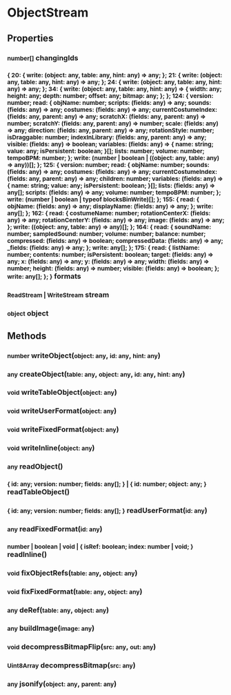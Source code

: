 # ObjectStream

## Properties
### <small>number[]</small> changingIds
### <small>\{ 20: \{ write: (object: any, table: any, hint: any) => any; }; 21: \{ write: (object: any, table: any, hint: any) => any; }; 24: \{ write: (object: any, table: any, hint: any) => any; }; 34: \{ write: (object: any, table: any, hint: any) => \{ width: any; height: any; depth: number; offset: any; bitmap: any; }; }; 124: \{ version: number; read: \{ objName: number; scripts: (fields: any) => any; sounds: (fields: any) => any; costumes: (fields: any) => any; currentCostumeIndex: (fields: any, parent: any) => any; scratchX: (fields: any, parent: any) => number; scratchY: (fields: any, parent: any) => number; scale: (fields: any) => any; direction: (fields: any, parent: any) => any; rotationStyle: number; isDraggable: number; indexInLibrary: (fields: any, parent: any) => any; visible: (fields: any) => boolean; variables: (fields: any) => \{ name: string; value: any; isPersistent: boolean; }[]; lists: number; volume: number; tempoBPM: number; }; write: (number | boolean | ((object: any, table: any) => any))[]; }; 125: \{ version: number; read: \{ objName: number; sounds: (fields: any) => any; costumes: (fields: any) => any; currentCostumeIndex: (fields: any, parent: any) => any; children: number; variables: (fields: any) => \{ name: string; value: any; isPersistent: boolean; }[]; lists: (fields: any) => any[]; scripts: (fields: any) => any; volume: number; tempoBPM: number; }; write: (number | boolean | typeof blocksBinWrite)[]; }; 155: \{ read: \{ objName: (fields: any) => any; displayName: (fields: any) => any; }; write: any[]; }; 162: \{ read: \{ costumeName: number; rotationCenterX: (fields: any) => any; rotationCenterY: (fields: any) => any; image: (fields: any) => any; }; write: ((object: any, table: any) => any)[]; }; 164: \{ read: \{ soundName: number; sampledSound: number; volume: number; balance: number; compressed: (fields: any) => boolean; compressedData: (fields: any) => any; _fields: (fields: any) => any; }; write: any[]; }; 175: \{ read: \{ listName: number; contents: number; isPersistent: boolean; target: (fields: any) => any; x: (fields: any) => any; y: (fields: any) => any; width: (fields: any) => number; height: (fields: any) => number; visible: (fields: any) => boolean; }; write: any[]; }; }</small> formats
### <small>ReadStream | WriteStream</small> stream
### <small>object</small> object

## Methods
### <small>number</small> writeObject(<small>object: any</small>, <small>id: any</small>, <small>hint: any</small>)
### <small>any</small> createObject(<small>table: any</small>, <small>object: any</small>, <small>id: any</small>, <small>hint: any</small>)
### <small>void</small> writeTableObject(<small>object: any</small>)
### <small>void</small> writeUserFormat(<small>object: any</small>)
### <small>void</small> writeFixedFormat(<small>object: any</small>)
### <small>void</small> writeInline(<small>object: any</small>)
### <small>any</small> readObject()
### <small>\{ id: any; version: number; fields: any[]; } | \{ id: number; object: any; }</small> readTableObject()
### <small>\{ id: any; version: number; fields: any[]; }</small> readUserFormat(<small>id: any</small>)
### <small>any</small> readFixedFormat(<small>id: any</small>)
### <small>number | boolean | void | \{ isRef: boolean; index: number | void; }</small> readInline()
### <small>void</small> fixObjectRefs(<small>table: any</small>, <small>object: any</small>)
### <small>void</small> fixFixedFormat(<small>table: any</small>, <small>object: any</small>)
### <small>any</small> deRef(<small>table: any</small>, <small>object: any</small>)
### <small>any</small> buildImage(<small>image: any</small>)
### <small>void</small> decompressBitmapFlip(<small>src: any</small>, <small>out: any</small>)
### <small>Uint8Array</small> decompressBitmap(<small>src: any</small>)
### <small>any</small> jsonify(<small>object: any</small>, <small>parent: any</small>)
